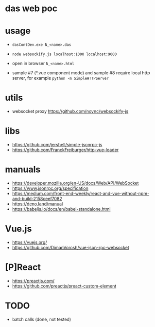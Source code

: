 # das web poc


# usage

- `dasContDev.exe N_<name>.das`
- `node websockify.js localhost:1000 localhost:9000`
- open in browser `N_<name>.html`

- sample #7 (*.vue component mode) and sample #8 require local http server, for example `python -m SimpleHTTPServer`

# utils

- websocket proxy https://github.com/novnc/websockify-js

# libs

- https://github.com/jershell/simple-jsonrpc-js
- https://github.com/FranckFreiburger/http-vue-loader

# manuals

- https://developer.mozilla.org/en-US/docs/Web/API/WebSocket
- https://www.jsonrpc.org/specification
- https://medium.com/front-end-weekly/react-and-vue-without-npm-and-build-2158ceef7082
- https://deno.land/manual
- https://babeljs.io/docs/en/babel-standalone.html

# Vue.js

- https://vuejs.org/
- https://github.com/DimanVorosh/vue-json-rpc-websocket

# [P]React

- https://preactjs.com/
- https://github.com/preactjs/preact-custom-element

# TODO
- batch calls (done, not tested)